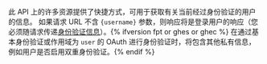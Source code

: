 此 API 上的许多资源提供了快捷方式，可用于获取有关当前经过身份验证的用户的信息。 如果请求 URL 不含 `{username}` 参数，则响应将是登录用户的响应（您必须随请求传递[身份验证信息](/rest/overview/resources-in-the-rest-api#authentication)）。{% ifversion fpt or ghes or ghec %} 在通过基本身份验证或作用域为 `user` 的 OAuth 进行身份验证时，将包含其他私有信息，例如用户是否启用双重身份验证。{% endif %}
